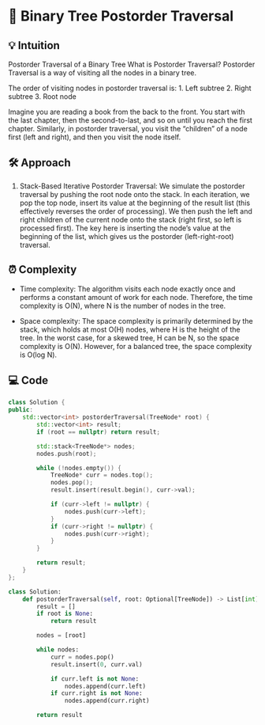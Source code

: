 # 📜 Binary Tree Postorder Traversal

## 💡 Intuition
Postorder Traversal of a Binary Tree
What is Postorder Traversal?
Postorder Traversal is a way of visiting all the nodes in a binary tree. 

The order of visiting nodes in postorder traversal is:
	1.	Left subtree
	2.	Right subtree
	3.	Root node

Imagine you are reading a book from the back to the front. You start with the last chapter, then the second-to-last, and so on until you reach the first chapter. Similarly, in postorder traversal, you visit the “children” of a node first (left and right), and then you visit the node itself.

## 🛠️ Approach
1.  Stack-Based Iterative Postorder Traversal:
We simulate the postorder traversal by pushing the root node onto the stack.
In each iteration, we pop the top node, insert its value at the beginning of the result list (this effectively reverses the order of processing).
We then push the left and right children of the current node onto the stack (right first, so left is processed first).
The key here is inserting the node’s value at the beginning of the list, which gives us the postorder (left-right-root) traversal.

## ⏰ Complexity
- Time complexity:
The algorithm visits each node exactly once and performs a constant amount of work for each node. Therefore, the time complexity is O(N), where N is the number of nodes in the tree.

- Space complexity:
The space complexity is primarily determined by the stack, which holds at most O(H) nodes, where H is the height of the tree. In the worst case, for a skewed tree, H can be N, so the space complexity is O(N). However, for a balanced tree, the space complexity is O(log N).

## 💻 Code
```cpp []
class Solution {
public:
    std::vector<int> postorderTraversal(TreeNode* root) {
        std::vector<int> result;
        if (root == nullptr) return result;

        std::stack<TreeNode*> nodes;
        nodes.push(root);

        while (!nodes.empty()) {
            TreeNode* curr = nodes.top();
            nodes.pop();
            result.insert(result.begin(), curr->val);

            if (curr->left != nullptr) {
                nodes.push(curr->left);
            }
            if (curr->right != nullptr) {
                nodes.push(curr->right);
            }
        }

        return result;
    }
};
```
```python []
class Solution:
    def postorderTraversal(self, root: Optional[TreeNode]) -> List[int]:
        result = []
        if root is None:
            return result

        nodes = [root]

        while nodes:
            curr = nodes.pop()
            result.insert(0, curr.val)

            if curr.left is not None:
                nodes.append(curr.left)
            if curr.right is not None:
                nodes.append(curr.right)

        return result
```
